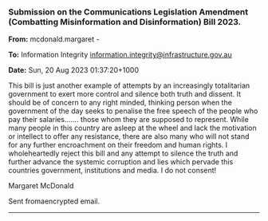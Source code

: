 ### Submission on the Communications Legislation Amendment (Combatting Misinformation and Disinformation) Bill 2023.

**From:** mcdonald.margaret     -

**To:** Information Integrity [<information.integrity@infrastructure.gov.au>](mailto:information.integrity@infrastructure.gov.au)

**Date:** Sun, 20 Aug 2023 01:37:20+1000

This bill is just another example of attempts by an increasingly totalitarian government to exert more control and
silence both truth and dissent. It should be of concern to any right minded, thinking person when the government
of the day seeks to penalise the free speech of the people who pay their salaries....... those whom they are
supposed to represent. While many people in this country are asleep at the wheel and lack the motivation or
intellect to offer any resistance, there are also many who will not stand for any further encroachment on their
freedom and human rights. I wholeheartedly reject this bill and any attempt to silence the truth and further
advance the systemic corruption and lies which pervade this countries government, institutions and media. I do
not consent!

Margaret McDonald

Sent fromaencrypted email.


-----

